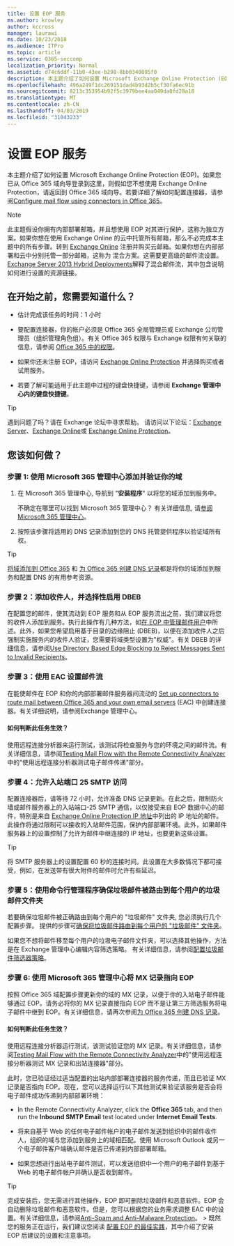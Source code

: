 ```yaml
---
title: 设置 EOP 服务
ms.author: krowley
author: kccross
manager: laurawi
ms.date: 10/23/2018
ms.audience: ITPro
ms.topic: article
ms.service: O365-seccomp
localization_priority: Normal
ms.assetid: d74c6ddf-11b0-43ee-b298-8bb0340895f0
description: 本主题介绍了如何设置 Microsoft Exchange Online Protection (EOP)。 如果您已从 Office 365 域向导登录到这里，则假如您不想使用 Exchange Online Protection，请返回到 Office 365 域向导。 若要详细了解如何配置连接器，请参阅Configure mail flow using connectors in Office 365。
ms.openlocfilehash: 496a249f1dc269151dad4b93d2b5cf30fa6ec91b
ms.sourcegitcommit: 8213c353954b92f5c3979bee4aa049da0fd28a18
ms.translationtype: MT
ms.contentlocale: zh-CN
ms.lasthandoff: 04/03/2019
ms.locfileid: "31043233"
---
```

# <a name="set-up-your-eop-service"></a>设置 EOP 服务

本主题介绍了如何设置 Microsoft Exchange Online Protection (EOP)。如果您已从 Office 365 域向导登录到这里，则假如您不想使用 Exchange Online Protection，请返回到 Office 365 域向导。若要详细了解如何配置连接器，请参阅[Configure mail flow using connectors in Office 365](http://technet.microsoft.com/library/854b5a50-4462-4836-a092-37e208d29624.aspx)。
  
> [!NOTE]
> 此主题假设你拥有内部部署邮箱，并且想使用 EOP 对其进行保护，这称为独立方案。如果你想在使用 Exchange Online 的云中托管所有邮箱，那么不必完成本主题中的所有步骤。转到 [Exchange Online](https://go.microsoft.com/fwlink/p/?LinkId=286312) 注册并购买云邮箱。如果你想在内部部署和云中分别托管一部分邮箱，这称为 混合方案。这需要更高级的邮件流设置。[Exchange Server 2013 Hybrid Deployments](http://technet.microsoft.com/library/59e32000-4fcf-417f-a491-f1d8f9aeef9b.aspx)解释了混合邮件流，其中包含说明如何进行设置的资源链接。 
  
## <a name="what-do-you-need-to-know-before-you-begin"></a>在开始之前，您需要知道什么？

- 估计完成该任务的时间：1 小时
    
- 要配置连接器，你的帐户必须是 Office 365 全局管理员或 Exchange 公司管理员（组织管理角色组）。有关 Office 365 权限与 Exchange 权限有何关联的信息，请参阅 [Office 365 中的权限](https://go.microsoft.com/fwlink/p/?LinkID=335814)。
    
- 如果你还未注册 EOP，请访问 [Exchange Online Protection](https://go.microsoft.com/fwlink/p/?LinkId=282660) 并选择购买或者试用服务。 
    
- 若要了解可能适用于此主题中过程的键盘快捷键，请参阅 **Exchange 管理中心内的键盘快捷键**。
    
> [!TIP]
> 遇到问题了吗？请在 Exchange 论坛中寻求帮助。 请访问以下论坛：[Exchange Server](https://go.microsoft.com/fwlink/p/?linkId=60612)、[Exchange Online](https://go.microsoft.com/fwlink/p/?linkId=267542)或 [Exchange Online Protection](https://go.microsoft.com/fwlink/p/?linkId=285351)。 
  
## <a name="how-do-you-do-this"></a>您该如何做？

### <a name="step-1-use-the-microsoft-365-admin-center-to-add-and-verify-your-domain"></a>步骤 1: 使用 Microsoft 365 管理中心添加并验证你的域

1. 在 Microsoft 365 管理中心, 导航到 "**安装程序**" 以将您的域添加到服务中。 
    
    不确定在哪里可以找到 Microsoft 365 管理中心？ 有关详细信息, 请[参阅 Microsoft 365 管理中心](https://go.microsoft.com/fwlink/p/?LinkId=521888)。
    
2. 按照该步骤将适用的 DNS 记录添加到您的 DNS 托管提供程序以验证域所有权。
    
> [!TIP]
> [将域添加到 Office 365](https://support.office.com/en-us/article/add-a-domain-to-office-365-6383f56d-3d09-4dcb-9b41-b5f5a5efd611) 和 [为 Office 365 创建 DNS 记录](https://support.office.com/en-us/article/create-dns-records-at-any-dns-hosting-provider-for-office-365-7b7b075d-79f9-4e37-8a9e-fb60c1d95166)都是将你的域添加到服务和配置 DNS 的有用参考资源。 
  
### <a name="step-2-add-recipients-and-optionally-enable-dbeb"></a>步骤 2：添加收件人，并选择性启用 DBEB

在配置您的邮件，使其流动到 EOP 服务和从 EOP 服务流出之前，我们建议将您的收件人添加到服务。执行此操作有几种方法，如[在 EOP 中管理邮件用户](manage-mail-users-in-eop.md)中所述。此外，如果您希望启用基于目录的边缘阻止 (DBEB)，以便在添加收件人之后强制实施服务内的收件人验证，您需要将域类型设置为"权威"。有关 DBEB 的详细信息，请参阅[Use Directory Based Edge Blocking to Reject Messages Sent to Invalid Recipients](http://technet.microsoft.com/library/ca7b7416-92ed-40ad-abdb-695be46ea2e4.aspx)。
  
### <a name="step-3-use-the-eac-to-set-up-mail-flow"></a>步骤 3：使用 EAC 设置邮件流

在能使邮件在 EOP 和你的内部部署邮件服务器间流动的 [Set up connectors to route mail between Office 365 and your own email servers](http://technet.microsoft.com/library/2e93fd60-a5ef-4e64-8e62-2b862b2d1033.aspx) (EAC) 中创建连接器。有关详细说明，请参阅Exchange 管理中心。
  
#### <a name="how-do-you-know-this-task-worked"></a>如何判断此任务生效？

使用远程连接分析器来运行测试，该测试将检查服务与您的环境之间的邮件流。有关详细信息，请参阅[Testing Mail Flow with the Remote Connectivity Analyzer](http://technet.microsoft.com/library/6c8c2964-d553-4329-8166-6e508dd63fa0.aspx)中的"使用远程连接分析器测试电子邮件传递"部分。
  
### <a name="step-4-allow-inbound-port-25-smtp-access"></a>步骤 4：允许入站端口 25 SMTP 访问

配置连接器后，请等待 72 小时，允许准备 DNS 记录更新。在此之后，限制防火墙或邮件服务器上的入站端口-25 SMTP 通信，以仅接受来自 EOP 数据中心的邮件，特别是来自 [Exchange Online Protection IP 地址](exchange-online-protection-ip-addresses.md)中列出的 IP 地址的邮件。此操作将通过限制可以接收的入站邮件范围，保护内部部署环境。此外，如果邮件服务器上的设置控制了允许为邮件中继连接的 IP 地址，也要更新这些设置。
  
> [!TIP]
> 将 SMTP 服务器上的设置配置 60 秒的连接时间。此设置在大多数情况下都可接受，例如，在发送带有很大附件的邮件时允许有些延迟。 
  
### <a name="step-5-use-the-shell-to-ensure-that-spam-is-routed-to-each-users-junk-email-folder"></a>步骤 5：使用命令行管理程序确保垃圾邮件被路由到每个用户的垃圾邮件文件夹

若要确保垃圾邮件被正确路由到每个用户的 "垃圾邮件" 文件夹, 您必须执行几个配置步骤。 提供的步骤可[确保将垃圾邮件路由到每个用户的 "垃圾邮件" 文件夹](../ensure-that-spam-is-routed-to-each-user-s-junk-email-folder.md)。
  
如果您不想将邮件移至每个用户的垃圾电子邮件文件夹，可以选择其他操作，方法是在 Exchange 管理中心编辑内容筛选策略。 有关详细信息，请参阅[配置垃圾邮件筛选器策略](../configure-your-spam-filter-policies.md)。
  
### <a name="step-6-use-the-microsoft-365-admin-center-to-point-your-mx-record-to-eop"></a>步骤 6: 使用 Microsoft 365 管理中心将 MX 记录指向 EOP

按照 Office 365 域配置步骤更新你的域的 MX 记录，以便于你的入站电子邮件能够通过 EOP。请务必将你的 MX 记录直接指向 EOP 而不是让第三方筛选服务将电子邮件中继到 EOP。有关详细信息，请再次参阅[为 Office 365 创建 DNS 记录](https://docs.microsoft.com/office365/admin/get-help-with-domains/create-dns-records-at-any-dns-hosting-provider)。
  
#### <a name="how-do-you-know-this-task-worked"></a>如何判断此任务生效？

使用远程连接分析器运行测试，该测试验证您的 MX 记录。有关详细信息，请参阅[Testing Mail Flow with the Remote Connectivity Analyzer](http://technet.microsoft.com/library/6c8c2964-d553-4329-8166-6e508dd63fa0.aspx)中的"使用远程连接分析器测试 MX 记录和出站连接器"部分。 
  
此时，您已验证经过适当配置的出站内部部署连接器的服务传递，而且已验证 MX 记录是否指向 EOP。现在，您可以选择运行以下其他测试来验证该服务是否会将电子邮件成功传递到内部部署环境：
  
- In the Remote Connectivity Analyzer, click the **Office 365** tab, and then run the **Inbound SMTP Email** test located under **Internet Email Tests**. 
    
- 将来自基于 Web 的任何电子邮件帐户的电子邮件发送到组织中的邮件收件人，组织的域与您添加到服务上的域相匹配。使用 Microsoft Outlook 或另一个电子邮件客户端确认邮件是否已传递到内部部署邮箱。
    
- 如果您想进行出站电子邮件测试，可以发送组织中一个用户的电子邮件到基于 Web 的电子邮件帐户并确认是否收到邮件。
    
> [!TIP]
> 完成安装后，您无需进行其他操作，EOP 即可删除垃圾邮件和恶意软件。EOP 会自动删除垃圾邮件和恶意软件。但是，您可以根据您的业务需求调整 EAC 中的设置。有关详细信息，请参阅[Anti-Spam and Anti-Malware Protection](http://technet.microsoft.com/library/93c6c227-7442-4293-b64d-ec8f15c928db.aspx)。 > 既然您的服务正在运行，我们建议您阅读 [配置 EOP 的最佳实践](best-practices-for-configuring-eop.md)，其中介绍了安装 EOP 后建议的设置和注意事项。 
  

